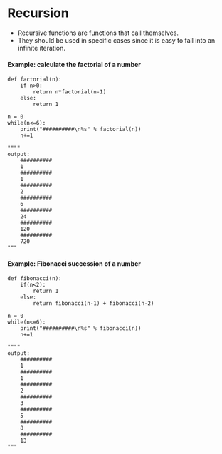 # Recursion

- Recursive functions are functions that call themselves.
- They should be used in specific cases since it is easy to fall into an infinite iteration.

#### Example: calculate the factorial of a number

```
def factorial(n):
    if n>0:
        return n*factorial(n-1)
    else:
        return 1

n = 0
while(n<=6):
    print("##########\n%s" % factorial(n))
    n+=1

""""
output:
    ##########
    1
    ##########
    1
    ##########
    2
    ##########
    6
    ##########
    24
    ##########
    120
    ##########
    720
"""
```

#### Example: Fibonacci succession of a number

```
def fibonacci(n):
    if(n<2):
        return 1
    else:
        return fibonacci(n-1) + fibonacci(n-2)

n = 0
while(n<=6):
    print("##########\n%s" % fibonacci(n))
    n+=1

""""
output:
    ##########
    1
    ##########
    1
    ##########
    2
    ##########
    3
    ##########
    5
    ##########
    8
    ##########
    13
"""
```

    